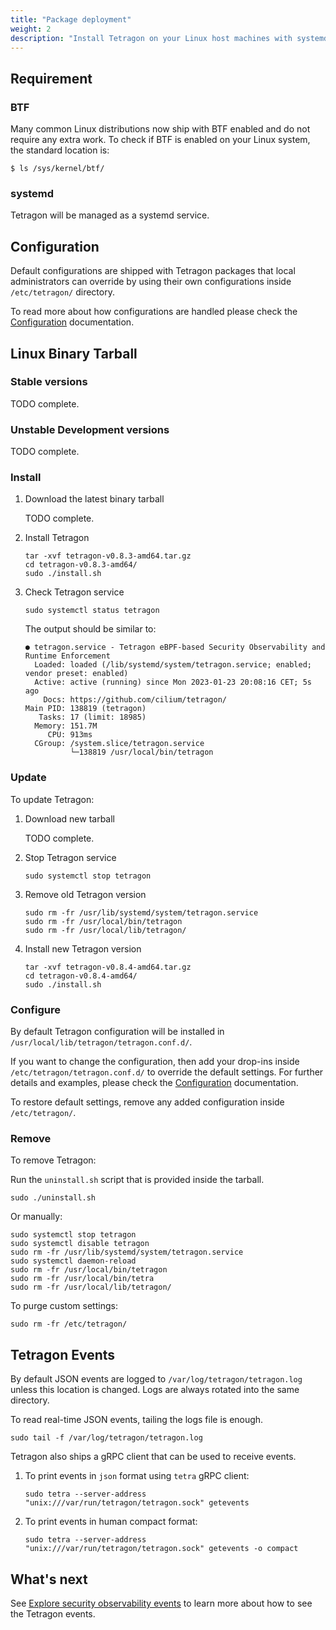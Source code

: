 ```yaml
---
title: "Package deployment"
weight: 2
description: "Install Tetragon on your Linux host machines with systemd"
---
```


## Requirement

### BTF

Many common Linux distributions now ship with BTF enabled and do not require
any extra work. To check if BTF is enabled on your Linux system, the standard
location is:

```
$ ls /sys/kernel/btf/
```

### systemd

Tetragon will be managed as a systemd service.

## Configuration

Default configurations are shipped with Tetragon packages that local administrators
can override by using their own configurations inside `/etc/tetragon/` directory.

To read more about how configurations are handled please check the
[Configuration](/docs/getting-started/documentation) documentation.

## Linux Binary Tarball

### Stable versions

TODO complete.

### Unstable Development versions

TODO complete.

### Install

1. Download the latest binary tarball

   TODO complete.

2. Install Tetragon

   ```shell
   tar -xvf tetragon-v0.8.3-amd64.tar.gz
   cd tetragon-v0.8.3-amd64/
   sudo ./install.sh
   ```

3. Check Tetragon service

   ```shell
   sudo systemctl status tetragon
   ```

   The output should be similar to:

   ```
   ● tetragon.service - Tetragon eBPF-based Security Observability and Runtime Enforcement
     Loaded: loaded (/lib/systemd/system/tetragon.service; enabled; vendor preset: enabled)
     Active: active (running) since Mon 2023-01-23 20:08:16 CET; 5s ago
       Docs: https://github.com/cilium/tetragon/
   Main PID: 138819 (tetragon)
      Tasks: 17 (limit: 18985)
     Memory: 151.7M
        CPU: 913ms
     CGroup: /system.slice/tetragon.service
             └─138819 /usr/local/bin/tetragon
   ```

### Update

To update Tetragon:

1. Download new tarball

   TODO complete.

2. Stop Tetragon service

   ```shell
   sudo systemctl stop tetragon
   ```

3. Remove old Tetragon version

   ```shell
   sudo rm -fr /usr/lib/systemd/system/tetragon.service
   sudo rm -fr /usr/local/bin/tetragon
   sudo rm -fr /usr/local/lib/tetragon/
   ```

4. Install new Tetragon version

   ```shell
   tar -xvf tetragon-v0.8.4-amd64.tar.gz
   cd tetragon-v0.8.4-amd64/
   sudo ./install.sh
   ```

### Configure

By default Tetragon configuration will be installed in
`/usr/local/lib/tetragon/tetragon.conf.d/`.

If you want to change the configuration, then add your drop-ins inside
`/etc/tetragon/tetragon.conf.d/` to override the default settings. For further
details and examples, please check the
[Configuration](/docs/getting-started/documentation) documentation.

To restore default settings, remove any added configuration inside
`/etc/tetragon/`.


### Remove

To remove Tetragon:

Run the `uninstall.sh` script that is provided inside the tarball.

   ```shell
   sudo ./uninstall.sh
   ```

Or manually:

   ```shell
   sudo systemctl stop tetragon
   sudo systemctl disable tetragon
   sudo rm -fr /usr/lib/systemd/system/tetragon.service
   sudo systemctl daemon-reload
   sudo rm -fr /usr/local/bin/tetragon
   sudo rm -fr /usr/local/bin/tetra
   sudo rm -fr /usr/local/lib/tetragon/
   ```

To purge custom settings:

   ```shell
   sudo rm -fr /etc/tetragon/
   ```

## Tetragon Events

By default JSON events are logged to `/var/log/tetragon/tetragon.log` unless this location is changed.
Logs are always rotated into the same directory.

To read real-time JSON events, tailing the logs file is enough.

   ```shell
   sudo tail -f /var/log/tetragon/tetragon.log
   ```

Tetragon also ships a gRPC client that can be used to receive events.

1. To print events in `json` format using `tetra` gRPC client:
   ```shell
   sudo tetra --server-address "unix:///var/run/tetragon/tetragon.sock" getevents
   ```

2. To print events in human compact format:
   ```shell
   sudo tetra --server-address "unix:///var/run/tetragon/tetragon.sock" getevents -o compact
   ```

## What's next

See [Explore security observability events](/docs/getting-started/explore-security-observability-events/)
to learn more about how to see the Tetragon events.

